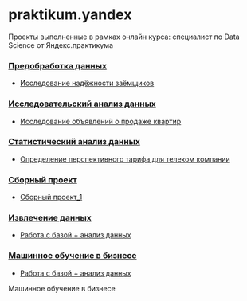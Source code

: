 # praktikum.yandex
Проекты выполненные в рамках онлайн курса: специалист по Data Science от Яндекс.практикума


### [Предобработка данных](/Customers%20Reliability%20Survey/)
* [Исследование надёжности заёмщиков](/Customers%20Reliability%20Survey/Pet_Project_1.ipynb)

### [Исследовательский анализ данных](/Survey%20of%20apartment%20advertisements/)
* [Исследование объявлений о продаже квартир](/Survey%20of%20apartment%20advertisements/Pet_project_2.ipynb)

### [Статистический анализ данных](/Statistical%20Data%20Analysis)
* [Определение перспективного тарифа для телеком компании](/Statistical%20Data%20Analysis/Pet_Project_3.ipynb)

### [Сборный проект](/Head_P1)
* [Сборный проект_1](/Head_P1/Head_project_1.ipynb)

### [Извлечение данных](/Data%20mining)
* [Работа с базой + анализ данных](/Data%20mining/python%2BSQL.ipynb)

### [Машинное обучение в бизнесе](/Data%20mining)
* [Работа с базой + анализ данных](/Data%20mining/python%2BSQL.ipynb)

Машинное обучение в бизнесе
